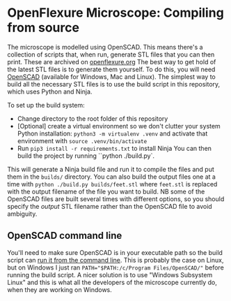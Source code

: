 # OpenFlexure Microscope: Compiling from source

The microscope is modelled using OpenSCAD.  This means there's a collection of scripts that, when run, generate STL files that you can then print.  These are archived on [openflexure.org]  The best way to get hold of the latest STL files is to generate them yourself.  To do this, you will need [OpenSCAD](http://www.openscad.org/) (available for Windows, Mac and Linux).  The simplest way to build all the necessary STL files is to use the build script in this repository, which uses Python and Ninja.

To set up the build system:
  * Change directory to the root folder of this repository
  * [Optional] create a virtual environment so we don't clutter your system Python installation: ``python3 -m virtualenv .venv`` and activate that environment with ``source .venv/bin/activate``
  * Run ``pip3 install -r requirements.txt`` to install Ninja
You can then build the project by running ``python ./build.py`.

This will generate a Ninja build file and run it to compile the files and put them in the ``builds/`` directory.  You can also build the output files one at a time with ``python ./build.py builds/feet.stl`` where ``feet.stl`` is replaced with the output filename of the file you want to build.  NB some of the OpenSCAD files are built several times with different options, so you should specify the *output* STL filename rather than the OpenSCAD file to avoid ambiguity.

## OpenSCAD command line
You'll need to make sure OpenSCAD is in your executable path so the build script can [run it from the command line](https://en.wikibooks.org/wiki/OpenSCAD_User_Manual/Using_OpenSCAD_in_a_command_line_environment).  This is probably the case on Linux, but on Windows I just ran ``PATH="$PATH:/c/Program Files/OpenSCAD/"`` before running the build script.  A nicer solution is to use "Windows Subsystem Linux" and this is what all the developers of the microscope currently do, when they are working on Windows.

[openflexure.org]: https://openflexure.org/projects/microscope/
